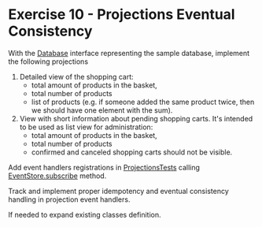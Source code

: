 # Exercise 10 - Projections Eventual Consistency

With the [Database](./tools/Database.java) interface representing the sample database, implement the following projections

1. Detailed view of the shopping cart:
    - total amount of products in the basket,
    - total number of products
    - list of products (e.g. if someone added the same product twice, then we should have one element with the sum).
2. View with short information about pending shopping carts. It's intended to be used as list view for administration:
    - total amount of products in the basket,
    - total number of products
    - confirmed and canceled shopping carts should not be visible.

Add event handlers registrations in [ProjectionsTests](ProjectionsTests.java) calling [EventStore.subscribe](./tools/EventStore.java) method.

Track and implement proper idempotency and eventual consistency handling in projection event handlers.

If needed to expand existing classes definition.
